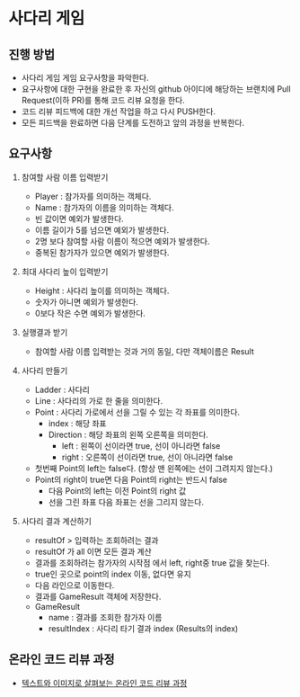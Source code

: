 # 사다리 게임
## 진행 방법
* 사다리 게임 게임 요구사항을 파악한다.
* 요구사항에 대한 구현을 완료한 후 자신의 github 아이디에 해당하는 브랜치에 Pull Request(이하 PR)를 통해 코드 리뷰 요청을 한다.
* 코드 리뷰 피드백에 대한 개선 작업을 하고 다시 PUSH한다.
* 모든 피드백을 완료하면 다음 단계를 도전하고 앞의 과정을 반복한다.

## 요구사항

1. 참여할 사람 이름 입력받기
    * Player : 참가자를 의미하는 객체다.
    * Name : 참가자의 이름을 의미하는 객체다.
    * 빈 값이면 예외가 발생한다.
    * 이름 길이가 5를 넘으면 예외가 발생한다.
    * 2명 보다 참여할 사람 이름이 적으면 예외가 발생한다.
    * 중복된 참가자가 있으면 예외가 발생한다.

2. 최대 사다리 높이 입력받기
    * Height : 사다리 높이를 의미하는 객체다.
    * 숫자가 아니면 예외가 발생한다.
    * 0보다 작은 수면 예외가 발생한다.
 
3. 실행결과 받기 
   * 참여할 사람 이름 입력받는 것과 거의 동일, 다만 객체이름은 Result
   
4. 사다리 만들기
    * Ladder : 사다리
    * Line : 사다리의 가로 한 줄을 의미한다.
    * Point : 사다리 가로에서 선을 그릴 수 있는 각 좌표를 의미한다.
      * index : 해당 좌표
      * Direction : 해당 좌표의 왼쪽 오른쪽을 의미한다.
         * left : 왼쪽이 선이라면 true, 선이 아니라면 false
         * right : 오른쪽이 선이라면 true, 선이 아니라면 false
    * 첫번째 Point의 left는 false다. (항상 맨 왼쪽에는 선이 그려지지 않는다.)
    * Point의 right이 true면 다음 Point의 right는 반드시 false
      * 다음 Point의 left는 이전 Point의 right 값
      * 선을 그린 좌표 다음 좌표는 선을 그리지 않는다.

5. 사다리 결과 계산하기
   * resultOf > 입력하는 조회하려는 결과
   * resultOf 가 all 이면 모든 결과 계산
   * 결과를 조회하려는 참가자의 시작점 에서 left, right중 true 값을 찾는다.
   * true인 곳으로 point의 index 이동, 없다면 유지
   * 다음 라인으로 이동한다.
   * 결과를 GameResult 객체에 저장한다.
   * GameResult
      * name : 결과를 조회한 참가자 이름
      * resultIndex : 사다리 타기 결과 index (Results의 index)

## 온라인 코드 리뷰 과정
* [텍스트와 이미지로 살펴보는 온라인 코드 리뷰 과정](https://github.com/nextstep-step/nextstep-docs/tree/master/codereview)
